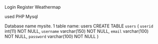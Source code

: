 Login Register Weathermap

used PHP Mysql

Database name mysite.
   1 table name: users
   CREATE TABLE `users` (
  `userid` int(11) NOT NULL,
  `username` varchar(150) NOT NULL,
  `email` varchar(100) NOT NULL,
  `password` varchar(100) NOT NULL
  )

       
